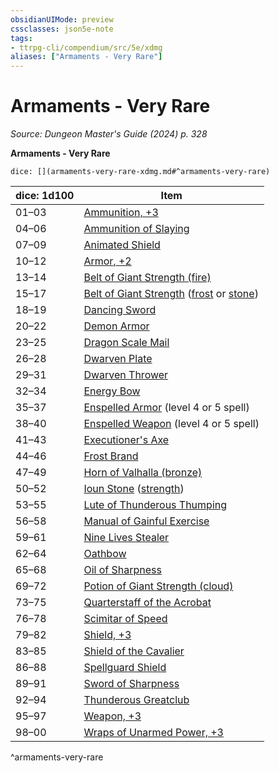 ```yaml
---
obsidianUIMode: preview
cssclasses: json5e-note
tags:
- ttrpg-cli/compendium/src/5e/xdmg
aliases: ["Armaments - Very Rare"]
---
```

# Armaments - Very Rare
*Source: Dungeon Master's Guide (2024) p. 328* 

**Armaments - Very Rare**

`dice: [](armaments-very-rare-xdmg.md#^armaments-very-rare)`

| dice: 1d100 | Item |
|-------------|------|
| 01–03 | [Ammunition, +3](3-ammunition-xdmg.md) |
| 04–06 | [Ammunition of Slaying](ammunition-of-slaying-xdmg.md) |
| 07–09 | [Animated Shield](animated-shield-xdmg.md) |
| 10–12 | [Armor, +2](2-armor-xdmg.md) |
| 13–14 | [Belt of Giant Strength (fire)](belt-of-fire-giant-strength-xdmg.md) |
| 15–17 | [Belt of Giant Strength](belt-of-giant-strength-xdmg.md) ([frost](belt-of-frost-giant-strength-xdmg.md) or [stone](belt-of-stone-giant-strength-xdmg.md)) |
| 18–19 | [Dancing Sword](dancing-sword-xdmg.md) |
| 20–22 | [Demon Armor](demon-armor-xdmg.md) |
| 23–25 | [Dragon Scale Mail](dragon-scale-mail-xdmg.md) |
| 26–28 | [Dwarven Plate](dwarven-plate-xdmg.md) |
| 29–31 | [Dwarven Thrower](dwarven-thrower-xdmg.md) |
| 32–34 | [Energy Bow](energy-bow-xdmg.md) |
| 35–37 | [Enspelled Armor](enspelled-armor-xdmg.md) (level 4 or 5 spell) |
| 38–40 | [Enspelled Weapon](enspelled-weapon-xdmg.md) (level 4 or 5 spell) |
| 41–43 | [Executioner's Axe](executioners-axe-xdmg.md) |
| 44–46 | [Frost Brand](frost-brand-xdmg.md) |
| 47–49 | [Horn of Valhalla (bronze)](horn-of-valhalla-bronze-xdmg.md) |
| 50–52 | [Ioun Stone](ioun-stone-xdmg.md) ([strength](ioun-stone-strength-xdmg.md)) |
| 53–55 | [Lute of Thunderous Thumping](lute-of-thunderous-thumping-xdmg.md) |
| 56–58 | [Manual of Gainful Exercise](manual-of-gainful-exercise-xdmg.md) |
| 59–61 | [Nine Lives Stealer](nine-lives-stealer-xdmg.md) |
| 62–64 | [Oathbow](oathbow-xdmg.md) |
| 65–68 | [Oil of Sharpness](oil-of-sharpness-xdmg.md) |
| 69–72 | [Potion of Giant Strength (cloud)](potion-of-cloud-giant-strength-xdmg.md) |
| 73–75 | [Quarterstaff of the Acrobat](quarterstaff-of-the-acrobat-xdmg.md) |
| 76–78 | [Scimitar of Speed](scimitar-of-speed-xdmg.md) |
| 79–82 | [Shield, +3](3-shield-xdmg.md) |
| 83–85 | [Shield of the Cavalier](shield-of-the-cavalier-xdmg.md) |
| 86–88 | [Spellguard Shield](spellguard-shield-xdmg.md) |
| 89–91 | [Sword of Sharpness](sword-of-sharpness-xdmg.md) |
| 92–94 | [Thunderous Greatclub](thunderous-greatclub-xdmg.md) |
| 95–97 | [Weapon, +3](3-weapon-xdmg.md) |
| 98–00 | [Wraps of Unarmed Power, +3](3-wraps-of-unarmed-power-xdmg.md) |
^armaments-very-rare